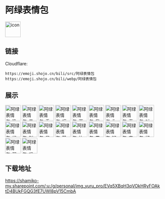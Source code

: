 # 阿绿表情包
<img src="https://emoji.shojo.cn/bili/src/阿绿表情包/icon.png" width="50" height="50" alt="icon">

## 链接
Cloudflare:
```
https://emoji.shojo.cn/bili/src/阿绿表情包
https://emoji.shojo.cn/bili/webp/阿绿表情包
```
## 展示
<img src="https://emoji.shojo.cn/bili/src/阿绿表情包/阿绿表情包-晚上早.png" width="50" height="50" alt="阿绿表情包-晚上早">
<img src="https://emoji.shojo.cn/bili/src/阿绿表情包/阿绿表情包-晕了.png" width="50" height="50" alt="阿绿表情包-晕了">
<img src="https://emoji.shojo.cn/bili/src/阿绿表情包/阿绿表情包-手捧鲜花.png" width="50" height="50" alt="阿绿表情包-手捧鲜花">
<img src="https://emoji.shojo.cn/bili/src/阿绿表情包/阿绿表情包-哼.png" width="50" height="50" alt="阿绿表情包-哼">
<img src="https://emoji.shojo.cn/bili/src/阿绿表情包/阿绿表情包-两眼一黑.png" width="50" height="50" alt="阿绿表情包-两眼一黑">
<img src="https://emoji.shojo.cn/bili/src/阿绿表情包/阿绿表情包-我是个人.png" width="50" height="50" alt="阿绿表情包-我是个人">
<img src="https://emoji.shojo.cn/bili/src/阿绿表情包/阿绿表情包-你是好人.png" width="50" height="50" alt="阿绿表情包-你是好人">
<img src="https://emoji.shojo.cn/bili/src/阿绿表情包/阿绿表情包-真心换真心.png" width="50" height="50" alt="阿绿表情包-真心换真心">
<img src="https://emoji.shojo.cn/bili/src/阿绿表情包/阿绿表情包-对对对.png" width="50" height="50" alt="阿绿表情包-对对对">
<img src="https://emoji.shojo.cn/bili/src/阿绿表情包/阿绿表情包-绿干杯.png" width="50" height="50" alt="阿绿表情包-绿干杯">
<img src="https://emoji.shojo.cn/bili/src/阿绿表情包/阿绿表情包-别急.png" width="50" height="50" alt="阿绿表情包-别急">
<img src="https://emoji.shojo.cn/bili/src/阿绿表情包/阿绿表情包-早啊.png" width="50" height="50" alt="阿绿表情包-早啊">
<img src="https://emoji.shojo.cn/bili/src/阿绿表情包/阿绿表情包-赞赞.png" width="50" height="50" alt="阿绿表情包-赞赞">
<img src="https://emoji.shojo.cn/bili/src/阿绿表情包/阿绿表情包-比心.png" width="50" height="50" alt="阿绿表情包-比心">
<img src="https://emoji.shojo.cn/bili/src/阿绿表情包/阿绿表情包-震惊.png" width="50" height="50" alt="阿绿表情包-震惊">
<img src="https://emoji.shojo.cn/bili/src/阿绿表情包/阿绿表情包-疑惑.png" width="50" height="50" alt="阿绿表情包-疑惑">
<img src="https://emoji.shojo.cn/bili/src/阿绿表情包/阿绿表情包-宕机.png" width="50" height="50" alt="阿绿表情包-宕机">
<img src="https://emoji.shojo.cn/bili/src/阿绿表情包/阿绿表情包-好听.png" width="50" height="50" alt="阿绿表情包-好听">
<img src="https://emoji.shojo.cn/bili/src/阿绿表情包/阿绿表情包-羽毛球.png" width="50" height="50" alt="阿绿表情包-羽毛球">
<img src="https://emoji.shojo.cn/bili/src/阿绿表情包/阿绿表情包-唱歌.png" width="50" height="50" alt="阿绿表情包-唱歌">

## 下载地址

https://shamiko-my.sharepoint.com/:u:/g/personal/img_yuru_pro/EVq5XBqH3qVOkHRyFOAktD4BUkFGQG3fE7UWl8pV15CmbA